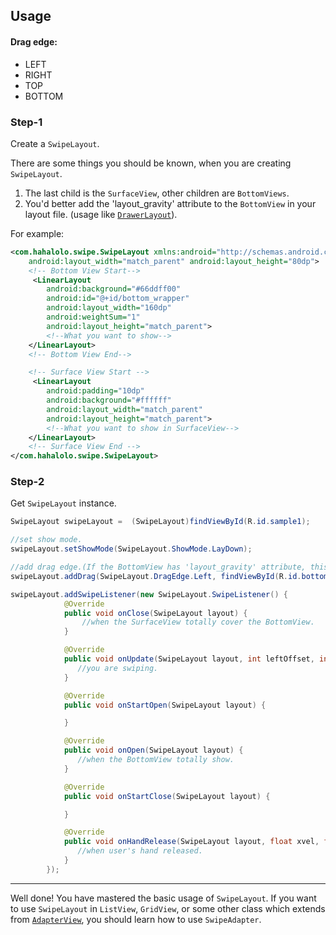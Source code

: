 ## Usage

#### Drag edge:
- LEFT
- RIGHT
- TOP
- BOTTOM

### Step-1

Create a `SwipeLayout`.

There are some things you should be known, when you are creating `SwipeLayout`.

1. The last child is the `SurfaceView`, other children are `BottomViews`. 
2. You'd better add the 'layout_gravity' attribute to the `BottomView` in your layout file. (usage like [`DrawerLayout`](http://developer.android.com/reference/android/support/v4/widget/DrawerLayout.html)).

For example:

```xml
<com.hahalolo.swipe.SwipeLayout xmlns:android="http://schemas.android.com/apk/res/android"
    android:layout_width="match_parent" android:layout_height="80dp">
    <!-- Bottom View Start-->
     <LinearLayout
        android:background="#66ddff00"
        android:id="@+id/bottom_wrapper"
        android:layout_width="160dp"
        android:weightSum="1"
        android:layout_height="match_parent">
        <!--What you want to show-->
    </LinearLayout>
    <!-- Bottom View End-->

    <!-- Surface View Start -->
     <LinearLayout
        android:padding="10dp"
        android:background="#ffffff"
        android:layout_width="match_parent"
        android:layout_height="match_parent">
        <!--What you want to show in SurfaceView-->
    </LinearLayout>
    <!-- Surface View End -->
</com.hahalolo.swipe.SwipeLayout>
```

### Step-2


Get `SwipeLayout` instance.

```java
SwipeLayout swipeLayout =  (SwipeLayout)findViewById(R.id.sample1);

//set show mode.
swipeLayout.setShowMode(SwipeLayout.ShowMode.LayDown);

//add drag edge.(If the BottomView has 'layout_gravity' attribute, this line is unnecessary)
swipeLayout.addDrag(SwipeLayout.DragEdge.Left, findViewById(R.id.bottom_wrapper));

swipeLayout.addSwipeListener(new SwipeLayout.SwipeListener() {
            @Override
            public void onClose(SwipeLayout layout) {
                //when the SurfaceView totally cover the BottomView.
            }

            @Override
            public void onUpdate(SwipeLayout layout, int leftOffset, int topOffset) {
               //you are swiping.
            }

            @Override
            public void onStartOpen(SwipeLayout layout) {

            }

            @Override
            public void onOpen(SwipeLayout layout) {
               //when the BottomView totally show.
            }

            @Override
            public void onStartClose(SwipeLayout layout) {

            }

            @Override
            public void onHandRelease(SwipeLayout layout, float xvel, float yvel) {
               //when user's hand released.
            }
        });
```


***


Well done! You have mastered the basic usage of `SwipeLayout`. If you want to use `SwipeLayout` in `ListView`, `GridView`, or some other class which extends from [`AdapterView`](http://developer.android.com/reference/android/widget/AdapterView.html), you should learn how to use `SwipeAdapter`.